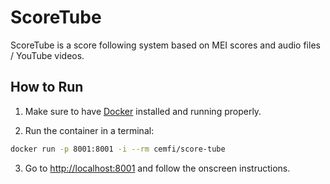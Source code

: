 # ScoreTube

ScoreTube is a score following system based on MEI scores and audio files / YouTube videos.


## How to Run
1. Make sure to have [Docker](https://www.docker.com/) installed and running properly.

2. Run the container in a terminal:
```bash
docker run -p 8001:8001 -i --rm cemfi/score-tube
```

3. Go to [http://localhost:8001](http://localhost:8001) and follow the onscreen instructions.
